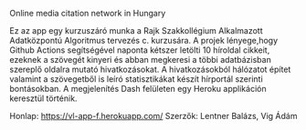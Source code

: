 Online media citation network in Hungary

Ez az app egy kurzuszáró munka a Rajk Szakkollégium Alkalmazott Adatközpontú Algoritmus tervezés c. kurzusára. A projek lényege,hogy Github Actions segítségével naponta kétszer letölti 10 híroldal cikkeit, ezeknek a szövegét kinyeri és abban megkeresi a többi adatbázisban szereplő oldalra mutató hivatkozásokat. A hivatkozásokból hálózatot építet valamint a szövegetből is leíró statisztikákat készít hírportál szerinti bontásokban. A megjelenítés Dash felületen egy Heroku applikáción keresztül történik.

Honlap: https://vl-app-f.herokuapp.com/
Szerzők: Lentner Balázs, Vig Ádám
